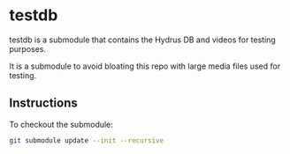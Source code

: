 # testdb

testdb is a submodule that contains the Hydrus DB and videos for testing purposes.

It is a submodule to avoid bloating this repo with large media files used for testing.

## Instructions

To checkout the submodule:

```sh
git submodule update --init --recursive
```
